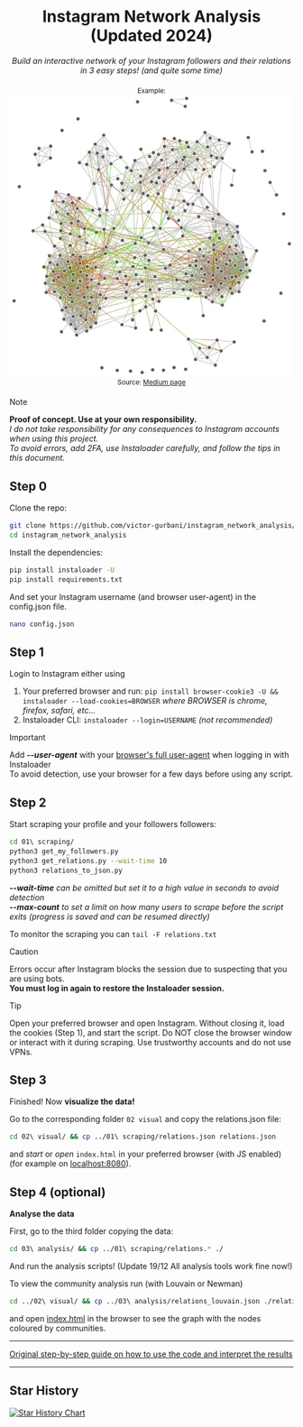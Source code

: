 <div align="center">
 
# Instagram Network Analysis (Updated 2024)

*Build an interactive network of your Instagram followers and their relations in 3 easy steps! (and quite some time)*

<sub>Example:</sub>\
![alt text](exampleNetwork.jpg "Example Interactive Network")\
<sup>Source: [Medium page](https://medium.com/@maximpiessen/how-i-visualised-my-instagram-network-and-what-i-learned-from-it-d7cc125ef297)</sup>

</div>

> [!NOTE]
> **Proof of concept. Use at your own responsibility.**\
> _I do not take responsibility for any consequences to Instagram accounts when using this project._\
> _To avoid errors, add 2FA, use Instaloader carefully, and follow the tips in this document._

## Step 0

Clone the repo:
```bash
git clone https://github.com/victor-gurbani/instagram_network_analysis/
cd instagram_network_analysis 
```
Install the dependencies:
```bash
pip install instaloader -U
pip install requirements.txt
```
And set your Instagram username (and browser user-agent) in the config.json file.
```bash
nano config.json
```

## Step 1

Login to Instagram either using

 1. Your preferred browser and run: `pip install browser-cookie3 -U && instaloader --load-cookies=BROWSER` _where BROWSER is chrome, firefox, safari, etc..._
 2. Instaloader CLI: `instaloader --login=USERNAME` _(not recommended)_
    
> [!IMPORTANT] 
> Add ***--user-agent*** with your [browser's full user-agent](https://www.whatismybrowser.com/detect/what-is-my-user-agent/) when logging in with Instaloader\
> To avoid detection, use your browser for a few days before using any script.

## Step 2 

Start scraping your profile and your followers followers:
```bash
cd 01\ scraping/
python3 get_my_followers.py
python3 get_relations.py --wait-time 10
python3 relations_to_json.py
```
_**--wait-time** can be omitted but set it to a high value in seconds to avoid detection\
**--max-count** to set a limit on how many users to scrape before the script exits (progress is saved and can be resumed directly)_

To monitor the scraping you can `tail -F relations.txt `

> [!CAUTION]
> Errors occur after Instagram blocks the session due to suspecting that you are using bots.\
> **You must log in again to restore the Instaloader session.**

> [!TIP]
> Open your preferred browser and open Instagram. Without closing it, load the cookies (Step 1), and start the script. Do NOT close the browser window or interact with it during scraping. Use trustworthy accounts and do not use VPNs.

## Step 3 

Finished! Now **visualize the data!**

Go to the corresponding folder `02 visual` and copy the relations.json file:
```bash
cd 02\ visual/ && cp ../01\ scraping/relations.json relations.json
```
and _start_ or _open_ `index.html` in your preferred browser (with JS enabled) (for example on [localhost:8080](http://localhost:8080/index.html)).

## Step 4 (optional)

**Analyse the data**

First, go to the third folder copying the data:
```bash
cd 03\ analysis/ && cp ../01\ scraping/relations.* ./
```
And run the analysis scripts! 
(Update 19/12 All analysis tools work fine now!)

To view the community analysis run (with Louvain or Newman)
```bash
cd ../02\ visual/ && cp ../03\ analysis/relations_louvain.json ./relations.json
```
and open [index.html](http://localhost:8080/index.html) in the browser to see the graph with the nodes coloured by communities.

---

[Original step-by-step guide on how to use the code and interpret the results](https://medium.com/@maximpiessen/how-i-visualised-my-instagram-network-and-what-i-learned-from-it-d7cc125ef297)

---

## Star History

[![Star History Chart](https://api.star-history.com/svg?repos=victor-gurbani/instagram_network_analysis&type=Date)](https://star-history.com/#victor-gurbani/instagram_network_analysis&Date)
